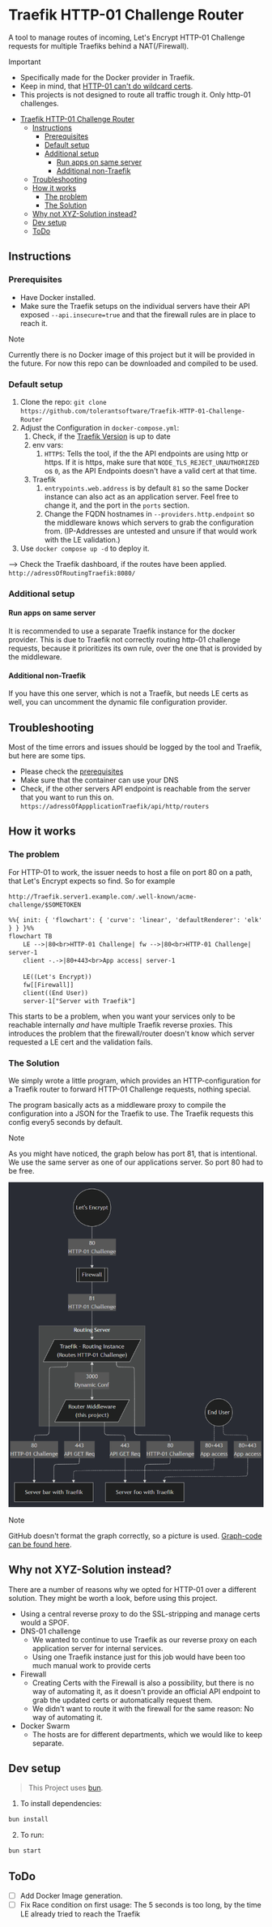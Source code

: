 
# Traefik HTTP-01 Challenge Router

A tool to manage routes of incoming, Let's Encrypt HTTP-01 Challenge requests for multiple Traefiks behind a NAT(/Firewall).

> [!IMPORTANT]
> - Specifically made for the Docker provider in Traefik.
> - Keep in mind, that [HTTP-01 can't do wildcard certs](https://letsencrypt.org/docs/challenge-types/#http-01-challenge).
> - This projects is not designed to route all traffic trough it. Only http-01 challenges.

- [Traefik HTTP-01 Challenge Router](#traefik-http-01-challenge-router)
  - [Instructions](#instructions)
    - [Prerequisites](#prerequisites)
    - [Default setup](#default-setup)
    - [Additional setup](#additional-setup)
      - [Run apps on same server](#run-apps-on-same-server)
      - [Additional non-Traefik](#additional-non-traefik)
  - [Troubleshooting](#troubleshooting)
  - [How it works](#how-it-works)
    - [The problem](#the-problem)
    - [The Solution](#the-solution)
  - [Why not XYZ-Solution instead?](#why-not-xyz-solution-instead)
  - [Dev setup](#dev-setup)
  - [ToDo](#todo)

## Instructions

### Prerequisites

- Have Docker installed.
- Make sure the Traefik setups on the individual servers have their API exposed `--api.insecure=true` and that the firewall rules are in place to reach it.

> [!NOTE]
> Currently there is no Docker image of this project but it will be provided in the future. For now this repo can be downloaded and compiled to be used.

### Default setup

1. Clone the repo: `git clone https://github.com/tolerantsoftware/Traefik-HTTP-01-Challenge-Router`
2. Adjust the Configuration in `docker-compose.yml`:
   1. Check, if the [Traefik Version](https://hub.docker.com/_/Traefik/tags) is up to date
   2. env vars:
      1. `HTTPS`: Tells the tool, if the the API endpoints are using http or https. If it is https, make sure that `NODE_TLS_REJECT_UNAUTHORIZED` os `0`, as the API Endpoints doesn't have a valid cert at that time.
   3. Traefik
      1. `entrypoints.web.address` is by default `81` so the same Docker instance can also act as an application server. Feel free to change it, and the port in the `ports` section.
      2. Change the FQDN hostnames in `--providers.http.endpoint` so the middleware knows which servers to grab the configuration from. (IP-Addresses are untested and unsure if that would work with the LE validation.)
3. Use `docker compose up -d` to deploy it.

--> Check the Traefik dashboard, if the routes have been applied. `http://adressOfRoutingTraefik:8080/`

### Additional setup

#### Run apps on same server

It is recommended to use a separate Traefik instance for the docker provider. This is due to Traefik not correctly routing http-01 challenge requests, because it prioritizes its own rule, over the one that is provided by the middleware.

#### Additional non-Traefik

If you have this one server, which is not a Traefik, but needs LE certs as well, you can uncomment the dynamic file configuration provider.

## Troubleshooting

Most of the time errors and issues should be logged by the tool and Traefik, but here are some tips.

- Please check the [prerequisites](#prerequisites)
- Make sure that the container can use your DNS
- Check, if the other servers API endpoint is reachable from the server that you want to run this on. `https://adressOfAppplicationTraefik/api/http/routers`

## How it works

### The problem

For HTTP-01 to work, the issuer needs to host a file on port 80 on a path, that Let's Encrypt expects so find. So for example
```url
http://Traefik.server1.example.com/.well-known/acme-challenge/$SOMETOKEN
```

```mermaid
%%{ init: { 'flowchart': { 'curve': 'linear', 'defaultRenderer': 'elk' } } }%%
flowchart TB
    LE -->|80<br>HTTP-01 Challenge| fw -->|80<br>HTTP-01 Challenge| server-1
    client -.->|80+443<br>App access| server-1

    LE((Let's Encrypt))
    fw[[Firewall]]
    client((End User))
    server-1["Server with Traefik"]
```

This starts to be a problem, when you want your services only to be reachable internally *and* have multiple Traefik reverse proxies. This introduces the problem that the firewall/router doesn't know which server requested a LE cert and the validation fails.

### The Solution

We simply wrote a little program, which provides an HTTP-configuration for a Traefik router to forward HTTP-01 Challenge requests, nothing special.

The program basically acts as a middleware proxy to compile the configuration into a JSON for the Traefik to use. The Traefik requests this config every5 seconds by default.

> [!NOTE]
> As you might have noticed, the graph below has port 81, that is intentional. We use the same server as one of our applications server. So port 80 had to be free. 

![Graph Picture](assets/flowchart.png)

> [!NOTE]
> GitHub doesn't format the graph correctly, so a picture is used. [Graph-code can be found here](flowchart.mmd).

## Why not XYZ-Solution instead?

There are a number of reasons why we opted for HTTP-01 over a different solution. They might be worth a look, before using this project.
- Using a central reverse proxy to do the SSL-stripping and manage certs would a SPOF.
- DNS-01 challenge
  - We wanted to continue to use Traefik as our reverse proxy on each application server for internal services.
  - Using one Traefik instance just for this job would have been too much manual work to provide certs
- Firewall
  - Creating Certs with the Firewall is also a possibility, but there is no way of automating it, as it doesn't provide an official API endpoint to grab the updated certs or automatically request them.
  - We didn't want to route it with the firewall for the same reason: No way of automating it.
- Docker Swarm
  - The hosts are for different departments, which we would like to keep separate.

## Dev setup

> This Project uses [bun](https://bun.sh/).

1. To install dependencies:

```bash
bun install
```

2. To run:

```bash
bun start
```

## ToDo

- [ ] Add Docker Image generation.
- [ ] Fix Race condition on first usage: The 5 seconds is too long, by the time LE already tried to reach the Traefik
